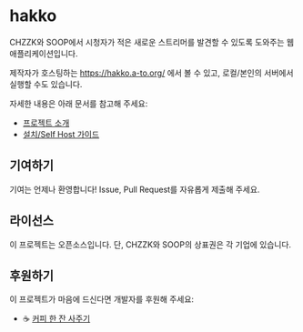 # hakko

CHZZK와 SOOP에서 시청자가 적은 새로운 스트리머를 발견할 수 있도록 도와주는 웹 애플리케이션입니다.

제작자가 호스팅하는 https://hakko.a-to.org/ 에서 볼 수 있고, 로컬/본인의 서버에서 실행할 수도 있습니다.

자세한 내용은 아래 문서를 참고해 주세요:
- [프로젝트 소개](docs/PROJECT.md)
- [설치/Self Host 가이드](docs/INSTALL.md)

## 기여하기

기여는 언제나 환영합니다! Issue, Pull Request를 자유롭게 제출해 주세요.

## 라이선스

이 프로젝트는 오픈소스입니다. 단, CHZZK와 SOOP의 상표권은 각 기업에 있습니다.

## 후원하기

이 프로젝트가 마음에 드신다면 개발자를 후원해 주세요:
- ☕ [커피 한 잔 사주기](https://buymeacoffee.com/sijun_yang)
